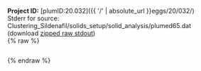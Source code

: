 **Project ID:** [plumID:20.032]({{ '/' | absolute_url }}eggs/20/032/)  
Stderr for source:  Clustering_Sildenafil/solids_setup/solid_analysis/plumed65.dat   
(download [zipped raw stdout](plumed65.dat.plumed.stdout.txt.zip))  
{% raw %}
<pre>
</pre>
{% endraw %}
